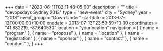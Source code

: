 +++
date = "2020-06-11T02:11:48-05:00"
description = ""
title = "devopsdays Sydney 2013"
type = "new-event"
city = "Sydney"
year = "2013"
event_group = "Down Under"
startdate = 2013-07-12T00:00:00+10:00
enddate = 2013-07-13T23:59:59+10:00
coordinates = "41.882219, -87.640530"
location = "yourlocation"
navigation = [
    { name = "program" },
    { name = "propose" },
    { name = "location" },
    { name = "registration" },
    { name = "sponsor" },
    { name = "contact" },
    { name = "conduct" },
]
+++

